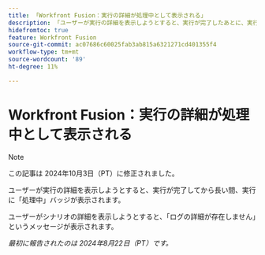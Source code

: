 ```yaml
---
title: 「Workfront Fusion：実行の詳細が処理中として表示される」
description: 「ユーザーが実行の詳細を表示しようとすると、実行が完了したあとに、実行に処理バッジが表示されます。」
hidefromtoc: true
feature: Workfront Fusion
source-git-commit: ac07686c60025fab3ab815a6321271cd401355f4
workflow-type: tm+mt
source-wordcount: '89'
ht-degree: 11%

---
```



# Workfront Fusion：実行の詳細が処理中として表示される

>[!NOTE]
>
>この記事は 2024年10月3日（PT）に修正されました。

ユーザーが実行の詳細を表示しようとすると、実行が完了してから長い間、実行に「処理中」バッジが表示されます。

ユーザーがシナリオの詳細を表示しようとすると、「ログの詳細が存在しません」というメッセージが表示されます。

_最初に報告されたのは 2024年8月22日（PT）です。_
